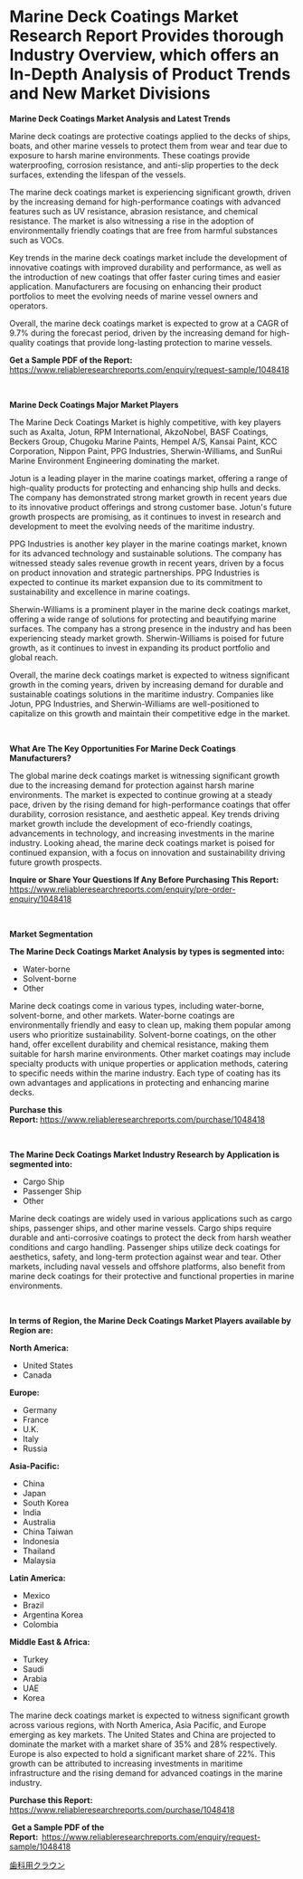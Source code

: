 <p><h1>Marine Deck Coatings Market Research Report Provides thorough Industry Overview, which offers an In-Depth Analysis of Product Trends and New Market Divisions</h1></p><p><strong>Marine Deck Coatings Market Analysis and Latest Trends</strong></p>
<p><p>Marine deck coatings are protective coatings applied to the decks of ships, boats, and other marine vessels to protect them from wear and tear due to exposure to harsh marine environments. These coatings provide waterproofing, corrosion resistance, and anti-slip properties to the deck surfaces, extending the lifespan of the vessels.</p><p>The marine deck coatings market is experiencing significant growth, driven by the increasing demand for high-performance coatings with advanced features such as UV resistance, abrasion resistance, and chemical resistance. The market is also witnessing a rise in the adoption of environmentally friendly coatings that are free from harmful substances such as VOCs.</p><p>Key trends in the marine deck coatings market include the development of innovative coatings with improved durability and performance, as well as the introduction of new coatings that offer faster curing times and easier application. Manufacturers are focusing on enhancing their product portfolios to meet the evolving needs of marine vessel owners and operators.</p><p>Overall, the marine deck coatings market is expected to grow at a CAGR of 9.7% during the forecast period, driven by the increasing demand for high-quality coatings that provide long-lasting protection to marine vessels.</p></p>
<p><strong>Get a Sample PDF of the Report:&nbsp;</strong> <a href="https://www.reliableresearchreports.com/enquiry/request-sample/1048418">https://www.reliableresearchreports.com/enquiry/request-sample/1048418</a></p>
<p>&nbsp;</p>
<p><strong>Marine Deck Coatings Major Market Players</strong></p>
<p><p>The Marine Deck Coatings Market is highly competitive, with key players such as Axalta, Jotun, RPM International, AkzoNobel, BASF Coatings, Beckers Group, Chugoku Marine Paints, Hempel A/S, Kansai Paint, KCC Corporation, Nippon Paint, PPG Industries, Sherwin-Williams, and SunRui Marine Environment Engineering dominating the market.</p><p>Jotun is a leading player in the marine coatings market, offering a range of high-quality products for protecting and enhancing ship hulls and decks. The company has demonstrated strong market growth in recent years due to its innovative product offerings and strong customer base. Jotun's future growth prospects are promising, as it continues to invest in research and development to meet the evolving needs of the maritime industry.</p><p>PPG Industries is another key player in the marine coatings market, known for its advanced technology and sustainable solutions. The company has witnessed steady sales revenue growth in recent years, driven by a focus on product innovation and strategic partnerships. PPG Industries is expected to continue its market expansion due to its commitment to sustainability and excellence in marine coatings.</p><p>Sherwin-Williams is a prominent player in the marine deck coatings market, offering a wide range of solutions for protecting and beautifying marine surfaces. The company has a strong presence in the industry and has been experiencing steady market growth. Sherwin-Williams is poised for future growth, as it continues to invest in expanding its product portfolio and global reach.</p><p>Overall, the marine deck coatings market is expected to witness significant growth in the coming years, driven by increasing demand for durable and sustainable coatings solutions in the maritime industry. Companies like Jotun, PPG Industries, and Sherwin-Williams are well-positioned to capitalize on this growth and maintain their competitive edge in the market.</p></p>
<p>&nbsp;</p>
<p><strong>What Are The Key Opportunities For Marine Deck Coatings Manufacturers?</strong></p>
<p><p>The global marine deck coatings market is witnessing significant growth due to the increasing demand for protection against harsh marine environments. The market is expected to continue growing at a steady pace, driven by the rising demand for high-performance coatings that offer durability, corrosion resistance, and aesthetic appeal. Key trends driving market growth include the development of eco-friendly coatings, advancements in technology, and increasing investments in the marine industry. Looking ahead, the marine deck coatings market is poised for continued expansion, with a focus on innovation and sustainability driving future growth prospects.</p></p>
<p><strong>Inquire or Share Your Questions If Any Before Purchasing This Report:</strong> <a href="https://www.reliableresearchreports.com/enquiry/pre-order-enquiry/1048418">https://www.reliableresearchreports.com/enquiry/pre-order-enquiry/1048418</a></p>
<p>&nbsp;</p>
<p><strong>Market Segmentation</strong></p>
<p><strong>The Marine Deck Coatings Market Analysis by types is segmented into:</strong></p>
<p><ul><li>Water-borne</li><li>Solvent-borne</li><li>Other</li></ul></p>
<p><p>Marine deck coatings come in various types, including water-borne, solvent-borne, and other markets. Water-borne coatings are environmentally friendly and easy to clean up, making them popular among users who prioritize sustainability. Solvent-borne coatings, on the other hand, offer excellent durability and chemical resistance, making them suitable for harsh marine environments. Other market coatings may include specialty products with unique properties or application methods, catering to specific needs within the marine industry. Each type of coating has its own advantages and applications in protecting and enhancing marine decks.</p></p>
<p><strong>Purchase this Report:&nbsp;</strong><a href="https://www.reliableresearchreports.com/purchase/1048418">https://www.reliableresearchreports.com/purchase/1048418</a></p>
<p>&nbsp;</p>
<p><strong>The Marine Deck Coatings Market Industry Research by Application is segmented into:</strong></p>
<p><ul><li>Cargo Ship</li><li>Passenger Ship</li><li>Other</li></ul></p>
<p><p>Marine deck coatings are widely used in various applications such as cargo ships, passenger ships, and other marine vessels. Cargo ships require durable and anti-corrosive coatings to protect the deck from harsh weather conditions and cargo handling. Passenger ships utilize deck coatings for aesthetics, safety, and long-term protection against wear and tear. Other markets, including naval vessels and offshore platforms, also benefit from marine deck coatings for their protective and functional properties in marine environments.</p></p>
<p>&nbsp;</p>
<p><strong>In terms of Region, the Marine Deck Coatings Market Players available by Region are:</strong></p>
<p>
    <p> <strong> North America: </strong>
        <ul>
            <li>United States</li>
            <li>Canada</li>
        </ul>
        </p> 
    <p> <strong> Europe: </strong>
        <ul>
            <li>Germany</li>
            <li>France</li>
            <li>U.K.</li>
            <li>Italy</li>
            <li>Russia</li>
        </ul>
        </p> 
    <p> <strong> Asia-Pacific: </strong>
        <ul>
            <li>China</li>
            <li>Japan</li>
            <li>South Korea</li>
            <li>India</li>
            <li>Australia</li>
            <li>China Taiwan</li>
            <li>Indonesia</li>
            <li>Thailand</li>
            <li>Malaysia</li>
        </ul>
        </p> 
    <p> <strong> Latin America: </strong>
        <ul>
            <li>Mexico</li>
            <li>Brazil</li>
            <li>Argentina Korea</li>
            <li>Colombia</li>
        </ul>
        </p> 
    <p> <strong> Middle East & Africa: </strong>
        <ul>
            <li>Turkey</li>
            <li>Saudi</li>
            <li>Arabia</li>
            <li>UAE</li>
            <li>Korea</li>
        </ul>
    </p>
    </p>
<p><p>The marine deck coatings market is expected to witness significant growth across various regions, with North America, Asia Pacific, and Europe emerging as key markets. The United States and China are projected to dominate the market with a market share of 35% and 28% respectively. Europe is also expected to hold a significant market share of 22%. This growth can be attributed to increasing investments in maritime infrastructure and the rising demand for advanced coatings in the marine industry.</p></p>
<p><strong>Purchase this Report: </strong><a href="https://www.reliableresearchreports.com/purchase/1048418">https://www.reliableresearchreports.com/purchase/1048418</a></p>
<p>&nbsp;<strong>Get a Sample PDF of the Report:&nbsp;&nbsp;</strong><a href="https://www.reliableresearchreports.com/enquiry/request-sample/1048418">https://www.reliableresearchreports.com/enquiry/request-sample/1048418</a></p>
<p><strong></strong></p>
<p><p><a href="https://github.com/ppmazlotr77499/Market-Research-Report-List-1/blob/main/2669294193200.md">歯科用クラウン</a></p></p>